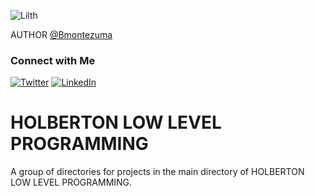 ![Lilth](https://66.media.tumblr.com/a5ba974b0cdd9beb3dcfa077f2a33c94/tumblr_ppdn3daf0A1y9q8bdo1_500.gif)

AUTHOR
[@Bmontezuma](https://github.com/Bmontezuma)
### Connect with Me

[![Twitter](https://img.shields.io/twitter/follow/BMontezuma01?style=social)](https://twitter.com/BMontezuma01)
[![LinkedIn](https://img.shields.io/badge/LinkedIn-BrandonMontezuma-blue)](https://www.linkedin.com/feed/)


# HOLBERTON LOW LEVEL PROGRAMMING

A group of directories for projects in the main directory of HOLBERTON LOW LEVEL PROGRAMMING.
